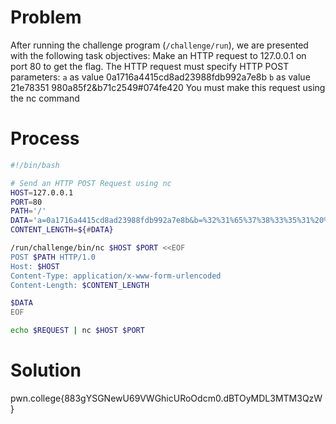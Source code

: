 # Problem
After running the challenge program (`/challenge/run`), we are presented with the following task objectives:
Make an HTTP request to 127.0.0.1 on port 80 to get the flag.
The HTTP request must specify HTTP POST parameters:
`a` as value 0a1716a4415cd8ad23988fdb992a7e8b
`b` as value 21e78351 980a85f2&b71c2549#074fe420
You must make this request using the nc command

# Process
```bash
#!/bin/bash

# Send an HTTP POST Request using nc
HOST=127.0.0.1
PORT=80
PATH='/'
DATA='a=0a1716a4415cd8ad23988fdb992a7e8b&b=%32%31%65%37%38%33%35%31%20%39%38%30%61%38%35%66%32%26%62%37%31%63%32%35%34%39%23%30%37%34%66%65%34%32%30' #
CONTENT_LENGTH=${#DATA}

/run/challenge/bin/nc $HOST $PORT <<EOF
POST $PATH HTTP/1.0
Host: $HOST
Content-Type: application/x-www-form-urlencoded
Content-Length: $CONTENT_LENGTH

$DATA
EOF

echo $REQUEST | nc $HOST $PORT
```

# Solution
pwn.college{883gYSGNewU69VWGhicURoOdcm0.dBTOyMDL3MTM3QzW}